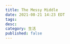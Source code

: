 ```yaml
---
title: The Messy Middle
date: 2021-08-21 14:23 EDT
tags: 
desc: 
category: 生活
published: false
---
```

